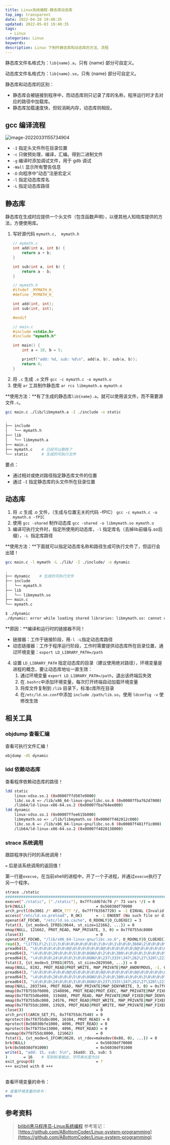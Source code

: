 ```yaml
---
title: Linux系统编程-静态库动态库
top_img: transparent
date: 2022-04-28 19:40:35
updated: 2022-05-03 19:40:35
tags:
  - Linux
categories: Linux
keywords:
description: Linux 下制件静态库和动态库的方法、流程
---
```


静态库文件名格式为：`lib{name}.a`，只有 {name} 部分可自定义。

动态库文件名格式为：`lib{name}.so`，只有 {name} 部分可自定义。

静态库和动态库的区别：
- 静态库会被链接到程序中，而动态库则只记录了库的名称，程序运行时才去对应的路径中加载库。
- 静态库加载速度快，但较消耗内存，动态库则相反。

## gcc 编译流程

![image-20220331155734904](../images/Linux系统编程-静态库动态库/image-20220331155734904.png)

- `-I` 指定头文件所在目录位置
- `-c` 只做预处理，编译，汇编。得到二进制文件
- `-g` 编译时添加调试文件，用于 gdb 调试
- `-Wall` 显示所有警告信息
- `-D` 向程序中“动态”注册宏定义
- `-l` 指定动态库库名
- `-L` 指定动态库路径

## 静态库

静态库在生成时应提供一个头文件（包含函数声明），以便其他人知晓库提供的方法，方便使用库。

1. 写好源代码 `mymath.c,  mymath.h`
    ```c
    // mymath.c
    int add(int a, int b) {
        return a + b;
    }

    int sub(int a, int b) {
        return a - b;
    }

    // mymath.h
    #ifndef _MYMATH_H_
    #define _MYMATH_H_

    int add(int, int);
    int sub(int, int);

    #endif

    // main.c
    #include <stdio.h>
    #include "mymath.h"

    int main() {
        int a = 10, b = 5;

        printf("add: %d, sub: %d\n", add(a, b), sub(a, b));
        return 0;
    }
    ```
2. 将 `.c` 生成 `.o` 文件 `gcc -c mymath.c -o mymath.o`
3. 使用 `ar` 工具制作静态库 `ar rcs libmymath.a mymath.o`

**使用方法：**有了生成的静态库`lib{name}.a`，就可以使用该文件，而不需要源文件`.c`。

```bash
gcc main.c ./lib/libmymath.a -I ./include -o static

.
├── include
│   └── mymath.h
├── lib
│   └── libmymath.a
├── main.c
├── mymath.c    # 已经可以删除了
└── static	    # 生成的可执行文件
```

要点：
- 通过相对或绝对路径指定静态库文件的位置
- 通过 `-I` 指定静态库的头文件所在目录位置

## 动态库

1.  将 .c 生成 .o 文件，（生成与位置无关的代码 -fPIC） `gcc -c mymath.c -o mymath.o -fPIC`
2.  使用 `gcc -shared` 制作动态库 `gcc -shared -o libmymath.so mymath.o`
3.  编译可执行文件时，指定所使用的动态库，`-l` 指定库名（去掉lib前缀与.so后缀），`-L `指定库路径

**使用方法：**下面就可以指定动态库名称和路径生成可执行文件了，但运行会出错！

```bash
gcc main.c -l mymath -L ./lib/ -I ./include/ -o dynamic

.
├── dynamic    # 生成的可执行文件
├── include
│   └── mymath.h
├── lib
│   └── libmymath.so
├── main.c
└── mymath.c

$ ./dynamic
./dynamic: error while loading shared libraries: libmymath.so: cannot open shared object file: No such file or directory
```

**原因：**编译和运行时的链接器不同！
  - 链接器：工作于链接阶段，用`-l -L`指定动态库路径
  - 动态链接器：工作于程序运行阶段，工作时需要提供动态库所在目录位置，通过环境变量：`export LD_LIBRARY_PATH=/path`

4.  设置 `LD_LIBRARY_PATH` 指定动态库的目录（建议使用绝对路径），环境变量是进程的概念，要让动态库地址一直生效：
    1.  通过环境变量 `export LD_LIBRARY_PATH=/path`，退出该终端后失效
    2.  在`.bashrc`中添加环境变量，每次打开终端自动加载环境变量
    3.  将库文件复制到 `/lib` 目录下，标准c库所在目录
    4.  在`/etc/ld.so.conf`中添加 `include /path/lib.so`，使用 `ldconfig -v` 使修改生效

## 相关工具

### objdump 查看汇编

查看可执行文件汇编！

```bash
objdump -dS dynamic
```

### ldd 依赖动态库

查看程序依赖动态库的路径！

```bash
ldd static
	linux-vdso.so.1 (0x00007ffd507e9000)
	libc.so.6 => /lib/x86_64-linux-gnu/libc.so.6 (0x00007fba762d7000)
	/lib64/ld-linux-x86-64.so.2 (0x00007fba764ee000)
ldd dynamic
	linux-vdso.so.1 (0x00007ffee615b000)
	libmymath.so => ./lib/libmymath.so (0x00007f482012c000)
	libc.so.6 => /lib/x86_64-linux-gnu/libc.so.6 (0x00007f481ff1c000)
	/lib64/ld-linux-x86-64.so.2 (0x00007f4820138000)
```

### strace 系统调用

跟踪程序执行时的系统调用！

`=` 后是该系统调用的返回值！

第一行是`execve`，在当前shell的进程中，开了一个子进程，并通过`execve`执行了另一个程序。

```bash
strace ./static
#############################################################################
execve("./static", ["./static"], 0x7ffcdd67dc70 /* 73 vars */) = 0
brk(NULL)                               = 0x56030df70000
arch_prctl(0x3001 /* ARCH_??? */, 0x7fff63567720) = -1 EINVAL (Invalid argument)
access("/etc/ld.so.preload", R_OK)      = -1 ENOENT (No such file or directory)
openat(AT_FDCWD, "/etc/ld.so.cache", O_RDONLY|O_CLOEXEC) = 3
fstat(3, {st_mode=S_IFREG|0644, st_size=121662, ...}) = 0
mmap(NULL, 121662, PROT_READ, MAP_PRIVATE, 3, 0) = 0x7f8755dc8000
close(3)                                = 0
openat(AT_FDCWD, "/lib/x86_64-linux-gnu/libc.so.6", O_RDONLY|O_CLOEXEC) = 3
read(3, "\177ELF\2\1\1\3\0\0\0\0\0\0\0\0\3\0>\0\1\0\0\0\360A\2\0\0\0\0\0"..., 832) = 832
pread64(3, "\6\0\0\0\4\0\0\0@\0\0\0\0\0\0\0@\0\0\0\0\0\0\0@\0\0\0\0\0\0\0"..., 784, 64) = 784
pread64(3, "\4\0\0\0\20\0\0\0\5\0\0\0GNU\0\2\0\0\300\4\0\0\0\3\0\0\0\0\0\0\0", 32, 848) = 32
pread64(3, "\4\0\0\0\24\0\0\0\3\0\0\0GNU\0\237\333t\347\262\27\320l\223\27*\202C\370T\177"..., 68, 880) = 68
fstat(3, {st_mode=S_IFREG|0755, st_size=2029560, ...}) = 0
mmap(NULL, 8192, PROT_READ|PROT_WRITE, MAP_PRIVATE|MAP_ANONYMOUS, -1, 0) = 0x7f8755dc6000
pread64(3, "\6\0\0\0\4\0\0\0@\0\0\0\0\0\0\0@\0\0\0\0\0\0\0@\0\0\0\0\0\0\0"..., 784, 64) = 784
pread64(3, "\4\0\0\0\20\0\0\0\5\0\0\0GNU\0\2\0\0\300\4\0\0\0\3\0\0\0\0\0\0\0", 32, 848) = 32
pread64(3, "\4\0\0\0\24\0\0\0\3\0\0\0GNU\0\237\333t\347\262\27\320l\223\27*\202C\370T\177"..., 68, 880) = 68
mmap(NULL, 2037344, PROT_READ, MAP_PRIVATE|MAP_DENYWRITE, 3, 0) = 0x7f8755bd4000
mmap(0x7f8755bf6000, 1540096, PROT_READ|PROT_EXEC, MAP_PRIVATE|MAP_FIXED|MAP_DENYWRITE, 3, 0x22000) = 0x7f8755bf6000
mmap(0x7f8755d6e000, 319488, PROT_READ, MAP_PRIVATE|MAP_FIXED|MAP_DENYWRITE, 3, 0x19a000) = 0x7f8755d6e000
mmap(0x7f8755dbc000, 24576, PROT_READ|PROT_WRITE, MAP_PRIVATE|MAP_FIXED|MAP_DENYWRITE, 3, 0x1e7000) = 0x7f8755dbc000
mmap(0x7f8755dc2000, 13920, PROT_READ|PROT_WRITE, MAP_PRIVATE|MAP_FIXED|MAP_ANONYMOUS, -1, 0) = 0x7f8755dc2000
close(3)                                = 0
arch_prctl(ARCH_SET_FS, 0x7f8755dc7540) = 0
mprotect(0x7f8755dbc000, 16384, PROT_READ) = 0
mprotect(0x56030bfe1000, 4096, PROT_READ) = 0
mprotect(0x7f8755e13000, 4096, PROT_READ) = 0
munmap(0x7f8755dc8000, 121662)          = 0
fstat(1, {st_mode=S_IFCHR|0620, st_rdev=makedev(0x88, 0), ...}) = 0
brk(NULL)                               = 0x56030df70000
brk(0x56030df91000)                     = 0x56030df91000
write(1, "add: 15, sub: 5\n", 16add: 15, sub: 5
)       = 16    # 写到标准输出，字符串长度为16
exit_group(0)                           = ?
+++ exited with 0 +++
```

##

查看环境变量的命令：

```bash
# 查看环境变量的命令：
env

```

## 参考资料

> [bilibili黑马程序员-Linux系统编程](https://www.bilibili.com/video/BV1KE411q7ee)
> 参考笔记：[https://github.com/ABottomCoder/Linux-system-programming](https://github.com/ABottomCoder/Linux-system-programming)
